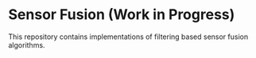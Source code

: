 # Sensor Fusion (Work in Progress)

This repository contains implementations of filtering based sensor fusion algorithms.
